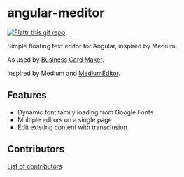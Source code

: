 angular-meditor
===============

[![Flattr this git repo](http://api.flattr.com/button/flattr-badge-large.png)](https://flattr.com/submit/auto?user_id=ghinda&url=https://github.com/ghinda/angular-meditor&title=angular-meditor&language=javascript&tags=github&category=software)

Simple floating text editor for Angular, inspired by Medium.

As used by [Business Card Maker](http://bizcardmaker.com/).

Inspired by Medium and [MediumEditor](https://github.com/daviferreira/medium-editor).

Features
--------

* Dynamic font family loading from Google Fonts
* Multiple editors on a single page
* Edit existing content with transclusion

Contributors
------------

[List of contributors](https://github.com/ghinda/angular-meditor/graphs/contributors)
